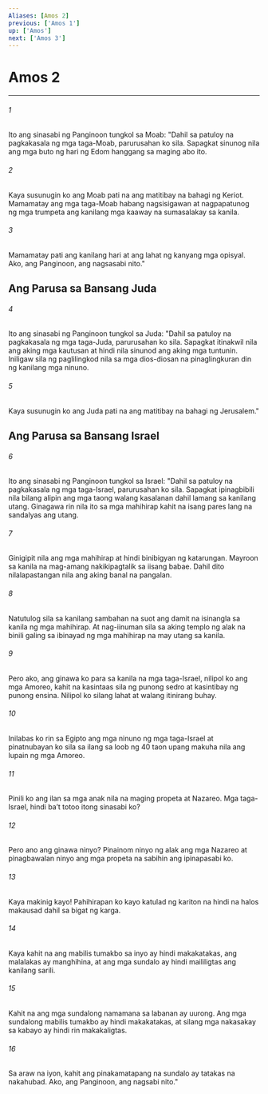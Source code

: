 ```yaml
---
Aliases: [Amos 2]
previous: ['Amos 1']
up: ['Amos']
next: ['Amos 3']
---
```

# Amos 2

***


###### 1 


Ito ang sinasabi ng Panginoon tungkol sa Moab: "Dahil sa patuloy na pagkakasala ng mga taga-Moab, parurusahan ko sila. Sapagkat sinunog nila ang mga buto ng hari ng Edom hanggang sa maging abo ito. 


###### 2 


Kaya susunugin ko ang Moab pati na ang matitibay na bahagi ng Keriot. Mamamatay ang mga taga-Moab habang nagsisigawan at nagpapatunog ng mga trumpeta ang kanilang mga kaaway na sumasalakay sa kanila. 


###### 3 


Mamamatay pati ang kanilang hari at ang lahat ng kanyang mga opisyal. Ako, ang Panginoon, ang nagsasabi nito." 

## Ang Parusa sa Bansang Juda 


###### 4 


Ito ang sinasabi ng Panginoon tungkol sa Juda: "Dahil sa patuloy na pagkakasala ng mga taga-Juda, parurusahan ko sila. Sapagkat itinakwil nila ang aking mga kautusan at hindi nila sinunod ang aking mga tuntunin. Iniligaw sila ng paglilingkod nila sa mga dios-diosan na pinaglingkuran din ng kanilang mga ninuno. 


###### 5 


Kaya susunugin ko ang Juda pati na ang matitibay na bahagi ng Jerusalem." 

## Ang Parusa sa Bansang Israel 


###### 6 


Ito ang sinasabi ng Panginoon tungkol sa Israel: "Dahil sa patuloy na pagkakasala ng mga taga-Israel, parurusahan ko sila. Sapagkat ipinagbibili nila bilang alipin ang mga taong walang kasalanan dahil lamang sa kanilang utang. Ginagawa rin nila ito sa mga mahihirap kahit na isang pares lang na sandalyas ang utang. 


###### 7 


Ginigipit nila ang mga mahihirap at hindi binibigyan ng katarungan. Mayroon sa kanila na mag-amang nakikipagtalik sa iisang babae. Dahil dito nilalapastangan nila ang aking banal na pangalan. 


###### 8 


Natutulog sila sa kanilang sambahan na suot ang damit na isinangla sa kanila ng mga mahihirap. At nag-iinuman sila sa aking templo ng alak na binili galing sa ibinayad ng mga mahihirap na may utang sa kanila. 


###### 9 


Pero ako, ang ginawa ko para sa kanila na mga taga-Israel, nilipol ko ang mga Amoreo, kahit na kasintaas sila ng punong sedro at kasintibay ng punong ensina. Nilipol ko silang lahat at walang itinirang buhay. 


###### 10 


Inilabas ko rin sa Egipto ang mga ninuno ng mga taga-Israel at pinatnubayan ko sila sa ilang sa loob ng 40 taon upang makuha nila ang lupain ng mga Amoreo. 


###### 11 


Pinili ko ang ilan sa mga anak nila na maging propeta at Nazareo. Mga taga-Israel, hindi baʼt totoo itong sinasabi ko? 


###### 12 


Pero ano ang ginawa ninyo? Pinainom ninyo ng alak ang mga Nazareo at pinagbawalan ninyo ang mga propeta na sabihin ang ipinapasabi ko. 


###### 13 


Kaya makinig kayo! Pahihirapan ko kayo katulad ng kariton na hindi na halos makausad dahil sa bigat ng karga. 


###### 14 


Kaya kahit na ang mabilis tumakbo sa inyo ay hindi makakatakas, ang malalakas ay manghihina, at ang mga sundalo ay hindi maililigtas ang kanilang sarili. 


###### 15 


Kahit na ang mga sundalong namamana sa labanan ay uurong. Ang mga sundalong mabilis tumakbo ay hindi makakatakas, at silang mga nakasakay sa kabayo ay hindi rin makakaligtas. 


###### 16 


Sa araw na iyon, kahit ang pinakamatapang na sundalo ay tatakas na nakahubad. Ako, ang Panginoon, ang nagsabi nito."

